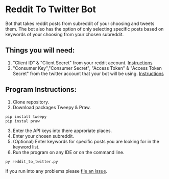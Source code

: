 # Reddit To Twitter Bot


Bot that takes reddit posts from subreddit of your choosing and tweets them. The bot also has the option of only selecting specific posts based on keywords of your choosing from your chosen subreddit.


## Things you will need:
1. "Client ID" & "Client Secret" from your reddit account. [Instructions](https://github.com/reddit-archive/reddit/wiki/OAuth2)
2. "Consumer Key","Consumer Secret", "Access Token" & "Access Token Secret" from the twitter account that your bot will be using. [Instructions](https://developer.twitter.com/en/docs/basics/authentication/guides/access-tokens.html)

## Program Instructions:
1. Clone repository.
2. Download packages Tweepy & Praw.

```
pip install tweepy
pip instal praw
```

3. Enter the API keys into there approriate places.
4. Enter your chosen subreddit.
5. (Optional) Enter keywords for specific posts you are looking for in the keyword list.
6. Run the program on any IDE or on the command line.

```
py reddit_to_twitter.py
```

If you run into any problems please [file an issue](https://github.com/princeali909/reddit-to-twitter-bot/issues).


